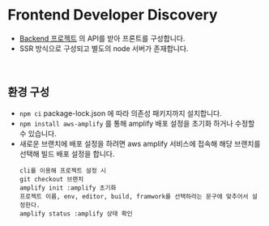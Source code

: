 # Frontend Developer Discovery
- [Backend 프로젝트](https://github.com/rha6780/Backend_Developer_Discovery) 의 API를 받아 프론트를 구성합니다.
- SSR 방식으로 구성되고 별도의 node 서버가 존재합니다.

<br>

## 환경 구성
- `npm ci` package-lock.json 에 따라 의존성 패키지까지 설치합니다.
- `npm install aws-amplify` 를 통해 amplify 배포 설정을 초기화 하거나 수정할 수 있습니다.
- 새로운 브랜치에 배포 설정을 하려면 aws amplify 서비스에 접속해 해당 브랜치를 선택해 빌드 배포 설정을 합니다.
  ```
  cli를 이용해 프로젝트 설정 시
  git checkout 브랜치
  amplify init :amplify 초기화
  프로젝트 이름, env, editor, build, framwork를 선택하라는 문구에 맞추어서 설정한다.
  amplify status :amplify 상태 확인
  ```
